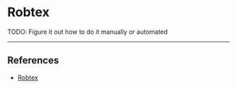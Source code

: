 # Robtex

TODO: Figure it out how to do it manually or automated

---
## References

- [Robtex](https://www.robtex.com/)